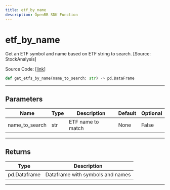 ```yaml
---
title: etf_by_name
description: OpenBB SDK Function
---
```


# etf_by_name

Get an ETF symbol and name based on ETF string to search. [Source: StockAnalysis]

Source Code: [[link](https://github.com/OpenBB-finance/OpenBBTerminal/tree/main/openbb_terminal/etf/stockanalysis_model.py#L132)]

```python
def get_etfs_by_name(name_to_search: str) -> pd.DataFrame
```
---
## Parameters

| Name | Type | Description | Default | Optional |
| ---- | ---- | ----------- | ------- | -------- |
| name_to_search | str | ETF name to match | None | False |

---
## Returns

| Type | Description |
| ---- | ----------- |
| pd.Dataframe | Dataframe with symbols and names |

---
